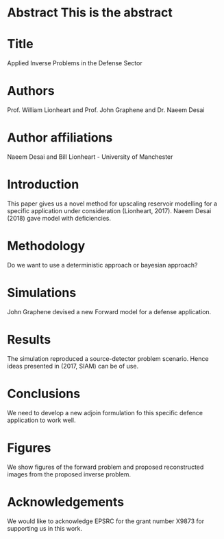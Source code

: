 # Abstract This is the abstract

# Title 
Applied Inverse Problems in the Defense Sector

# Authors  
Prof. William Lionheart and Prof. John Graphene and Dr. Naeem Desai

# Author affiliations
Naeem Desai and Bill Lionheart - University of Manchester 

# Introduction
This paper gives us a novel method for upscaling reservoir modelling for a specific application under consideration (Lionheart, 2017). Naeem Desai (2018) gave model with deficiencies.

# Methodology
Do we want to use a deterministic approach or bayesian approach?

# Simulations
John Graphene devised a new Forward model for a defense application. 

# Results
The simulation reproduced a source-detector problem scenario. Hence ideas presented in (2017, SIAM) can be of use.

# Conclusions
We need to develop a new adjoin formulation fo this specific defence application to work well.

# Figures
We show figures of the forward problem and proposed reconstructed images from the proposed inverse problem.

# Acknowledgements
We would like to acknowledge EPSRC for the grant number X9873 for supporting us in this work.
 


